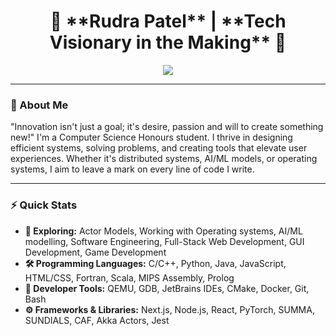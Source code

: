<!-- This is my about section done in html and css-->
<h1 align="center">
  🚀 **Rudra Patel** | **Tech Visionary in the Making** 🌌
</h1>
<p align="center">
  <img src="https://readme-typing-svg.herokuapp.com?font=Roboto&size=28&duration=3000&pause=500&color=03FCEC&center=true&vCenter=true&width=500&lines=Systems+Engineer+%7C+AI+Explorer;Kernel+Tinkerer+%7C+Software+Architect;Building+Tomorrow's+Tech+Today!">
</p>

---
### 🌌 About Me
"Innovation isn't just a goal; it's desire, passion and will to create something new!"
I'm a Computer Science Honours student. I thrive in designing efficient systems, solving problems, and creating tools that elevate user experiences. Whether it's distributed systems, AI/ML models, or operating systems, I aim to leave a mark on every line of code I write. 

---

### ⚡ Quick Stats
- **🔭 Exploring:** Actor Models, Working with Operating systems, AI/ML modelling, Software Engineering, Full-Stack Web Development, GUI Development, Game Development
- **🛠️ Programming Languages:** C/C++, Python, Java, JavaScript, HTML/CSS, Fortran, Scala, MIPS Assembly, Prolog
- **🔭 Developer Tools:** QEMU, GDB, JetBrains IDEs, CMake, Docker, Git, Bash
- **⚙️ Frameworks & Libraries:** Next.js, Node.js, React, PyTorch, SUMMA, SUNDIALS, CAF, Akka Actors, Jest
